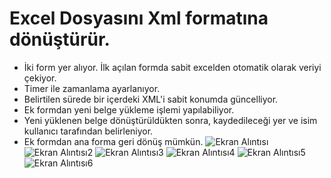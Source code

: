# Excel Dosyasını Xml formatına dönüştürür. 
- İki form yer alıyor. İlk açılan formda sabit excelden otomatik olarak veriyi çekiyor. 
- Timer ile zamanlama ayarlanıyor. 
- Belirtilen sürede bir içerdeki XML'i sabit konumda güncelliyor. 
- Ek formdan yeni belge yükleme işlemi yapılabiliyor. 
- Yeni yüklenen belge dönüştürüldükten sonra, kaydedileceği yer ve isim kullanıcı tarafından belirleniyor.
- Ek formdan ana forma geri dönüş mümkün.
![Ekran Alıntısı](https://user-images.githubusercontent.com/53774762/127014948-88870adb-90b6-454a-ab84-a1d1ecbeaea7.JPG)
![Ekran Alıntısı2](https://user-images.githubusercontent.com/53774762/127014960-3e71235c-18ca-4a66-aae2-d160075061a7.JPG)
![Ekran Alıntısı3](https://user-images.githubusercontent.com/53774762/127014968-3009f4f7-97a8-464e-8980-b4b1511bba9e.JPG)
![Ekran Alıntısı4](https://user-images.githubusercontent.com/53774762/127014983-2733a656-6cc2-48b9-8240-f539075fd091.JPG)
![Ekran Alıntısı5](https://user-images.githubusercontent.com/53774762/127014994-7e63299c-7531-4b37-864b-01b7a37960fd.JPG)
![Ekran Alıntısı6](https://user-images.githubusercontent.com/53774762/127015006-c56d1e1f-9926-4d69-9052-c1b330d18124.JPG)
